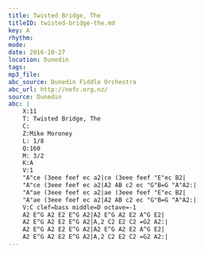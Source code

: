 ```yaml
---
title: Twisted Bridge, The
titleID: twisted-bridge-the.md
key: A
rhythm: 
mode:
date: 2016-10-27
location: Dunedin
tags:
mp3_file:
abc_source: Dunedin Fiddle Orchestra
abc_url: http://nefc.org.nz/
source: Dunedin
abc: |
    X:11
    T: Twisted Bridge, The
    C:
    Z:Mike Moroney
    L: 1/8
    Q:160
    M: 3/2
    K:A
    V:1
    "A"ce (3eee feef ec a2|ce (3eee feef "E"ec B2|
    "A"ce (3eee feef ec a2|A2 AB c2 ec "G"B=G "A"A2:|
    "A"ae (3eee feef ec a2|ae (3eee feef "E"ec B2|
    "A"ae (3eee feef ec a2|A2 AB c2 ec "G"B=G "A"A2:|
    V:C clef=bass middle=D octave=-1
    A2 E^G A2 E2 E^G A2|A2 E^G A2 E2 A^G E2|
    A2 E^G A2 E2 E^G A2|A,2 C2 E2 C2 =G2 A2:|
    A2 E^G A2 E2 E^G A2|A2 E^G A2 E2 A^G E2|
    A2 E^G A2 E2 E^G A2|A,2 C2 E2 C2 =G2 A2:|
---
```

